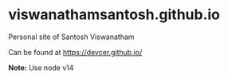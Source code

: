 # viswanathamsantosh.github.io

Personal site of Santosh Viswanatham

Can be found at https://devcer.github.io/

**Note:** Use node v14
